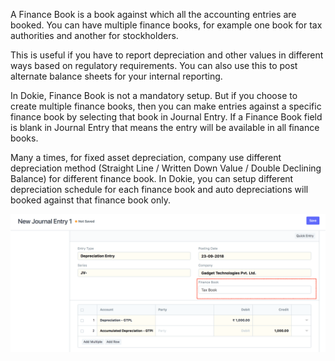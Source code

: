 A Finance Book is a book against which all the accounting entries are booked. You can have multiple finance books, for example one book for tax authorities and another for stockholders.

This is useful if you have to report depreciation and other values in different ways based on regulatory requirements. You can also use this to post alternate balance sheets for your internal reporting.

In Dokie, Finance Book is not a mandatory setup. But if you choose to create multiple finance books, then you can make entries against a specific finance book by selecting that book in Journal Entry. If a Finance Book field is blank in Journal Entry that means the entry will be available in all finance books.

Many a times, for fixed asset depreciation, company use different depreciation method (Straight Line / Written Down Value / Double Declining Balance) for different finance book. In Dokie, you can setup different depreciation schedule for each finance book and auto depreciations will booked against that finance book only.

<img class="screenshot" alt="Finance Book" src="./assets/finance-book.png">